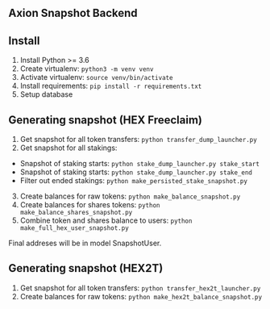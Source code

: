 ## Axion Snapshot Backend

## Install
1. Install Python >= 3.6
2. Create virtualenv: `python3 -m venv venv`
3. Activate virtualenv: `source venv/bin/activate`
4. Install requirements: `pip install -r requirements.txt`
5. Setup database

## Generating snapshot (HEX Freeclaim)

1. Get snapshot for all token transfers: `python transfer_dump_launcher.py`
2. Get snapshot for all stakings:
  - Snapshot of staking starts: `python stake_dump_launcher.py stake_start`
  - Snapshot of staking starts: `python stake_dump_launcher.py stake_end`
  - Filter out ended stakings: `python make_persisted_stake_snapshot.py`
3. Create balances for raw tokens: `python make_balance_snapshot.py`
4. Create balances for shares tokens: `python make_balance_shares_snapshot.py`
5. Combine token and shares balance to users: `python make_full_hex_user_snapshot.py`

Final addreses will be in model SnapshotUser.

## Generating snapshot (HEX2T)

1. Get snapshot for all token transfers: `python transfer_hex2t_launcher.py`
3. Create balances for raw tokens: `python make_hex2t_balance_snapshot.py` 

